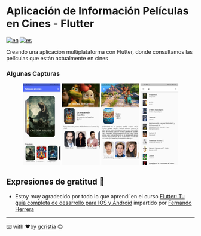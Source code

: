 # Aplicación de Información Películas en Cines - Flutter
[![en](https://img.shields.io/badge/lang-en-red.svg)](https://github.com/gcristia/Movie-Info-App-with-Flutter/blob/main/README.md)
[![es](https://img.shields.io/badge/lang-es-yellow.svg)](https://github.com/gcristia/Movie-Info-App-with-Flutter/blob/main/README.es.md)

Creando una aplicación multiplataforma con Flutter, donde consultamos las películas que están actualmente en cines

### Algunas Capturas
<p align="center" width="100%">
    <img width="20%" src="screenshot/1.jpg" alt="Home"> 
    <img width="20%" src="screenshot/2.jpg" alt="Description Movie"> 
    <img width="20%" src="screenshot/3.jpg" alt="Description Movie"> 
    <img width="20%" src="screenshot/4.jpg" alt="Search Movie"> 
</p> 

## Expresiones de gratitud 🎁
* Estoy muy agradecido por todo lo que aprendí en el curso [Flutter: Tu guía completa de desarrollo para IOS y Android](https://www.udemy.com/course/flutter-ios-android-fernando-herrera) impartido por [Fernando Herrera](https://fernando-herrera.com/)
---
⌨️ with ❤️by [gcristia](https://github.com/gcristia) 😊